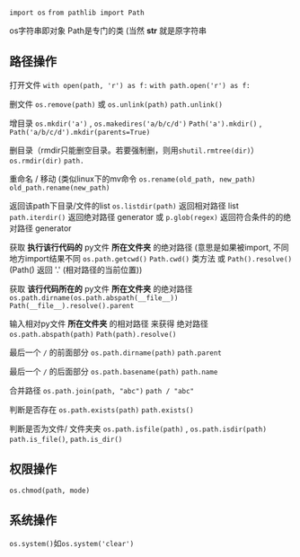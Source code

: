 `import os`
`from pathlib import Path`

os字符串即对象
Path是专门的类 (当然 __str__ 就是原字符串

## 路径操作

打开文件
`with open(path, 'r') as f:`
`with path.open('r') as f:`

删文件
`os.remove(path)`  或 `os.unlink(path)`
`path.unlink()`

增目录
`os.mkdir('a')` , `os.makedires('a/b/c/d')`
`Path('a').mkdir()` , `Path('a/b/c/d').mkdir(parents=True)`

删目录（rmdir只能删空目录。若要强制删，则用`shutil.rmtree(dir)`）
`os.rmdir(dir)` 
`path.`

重命名 / 移动 (类似linux下的mv命令
`os.rename(old_path, new_path)` 
`old_path.rename(new_path)`


返回该path下目录/文件的list
`os.listdir(path)` 返回相对路径 list
`path.iterdir()` 返回绝对路径 generator 或 `p.glob(regex)` 返回符合条件的的绝对路径 generator

获取 **执行该行代码的**  py文件 **所在文件夹** 的绝对路径 (意思是如果被import, 不同地方import结果不同
`os.path.getcwd()`
`Path.cwd()` 类方法 或 `Path().resolve()` (Path() 返回 '.' (相对路径的当前位置))
 
获取 **该行代码所在的** py文件 **所在文件夹** 的绝对路径
`os.path.dirname(os.path.abspath(__file__))`
`Path(__file__).resolve().parent`

输入相对py文件 **所在文件夹** 的相对路径 来获得 绝对路径
`os.path.abspath(path)`
`Path(path).resolve()`

最后一个 `/` 的前面部分
`os.path.dirname(path)`
`path.parent`

最后一个 `/` 的后面部分
`os.path.basename(path)`
`path.name`

合并路径
`os.path.join(path, "abc")`
`path / "abc"`

判断是否存在
`os.path.exists(path)` 
`path.exists()`

判断是否为文件/ 文件夹夹
`os.path.isfile(path)` , `os.path.isdir(path)`
`path.is_file()`, `path.is_dir()`

## 权限操作

`os.chmod(path, mode)`

## 系统操作

`os.system()`如`os.system('clear')`